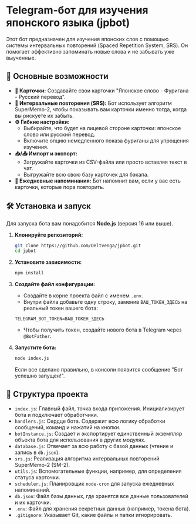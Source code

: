 # Telegram-бот для изучения японского языка (jpbot)

Этот бот предназначен для изучения японских слов с помощью системы интервальных повторений (Spaced Repetition System, SRS). Он помогает эффективно запоминать новые слова и не забывать уже выученные.

## 🚀 Основные возможности

*   **📇 Карточки:** Создавайте свои карточки "Японское слово - Фуригана - Русский перевод".
*   **🧠 Интервальные повторения (SRS):** Бот использует алгоритм SuperMemo-2, чтобы показывать вам карточки именно тогда, когда вы рискуете их забыть.
*   **⚙️ Гибкие настройки:**
    *   Выбирайте, что будет на лицевой стороне карточки: японское слово или русский перевод.
    *   Включите опцию немедленного показа фуриганы для упрощения изучения.
*   **📥/📤 Импорт и экспорт:**
    *   Загружайте карточки из CSV-файла или просто вставляя текст в чат.
    *   Выгружайте всю свою базу карточек для бэкапа.
*   **🔔 Ежедневные напоминания:** Бот напомнит вам, если у вас есть карточки, которые пора повторить.

## 🛠️ Установка и запуск

Для запуска бота вам понадобится **Node.js** (версия 16 или выше).

1.  **Клонируйте репозиторий:**
    ```bash
    git clone https://github.com/Deltvenga/jpbot.git
    cd jpbot
    ```

2.  **Установите зависимости:**
    ```bash
    npm install
    ```

3.  **Создайте файл конфигурации:**
    *   Создайте в корне проекта файл с именем `.env`.
    *   Внутри файла добавьте одну строку, заменив `ВАШ_ТОКЕН_ЗДЕСЬ` на реальный токен вашего бота:
    ```
    TELEGRAM_BOT_TOKEN=ВАШ_ТОКЕН_ЗДЕСЬ
    ```
    *   Чтобы получить токен, создайте нового бота в Telegram через `@BotFather`.

4.  **Запустите бота:**
    ```bash
    node index.js
    ```
    Если все сделано правильно, в консоли появится сообщение "Бот успешно запущен!".

## 📂 Структура проекта

*   `index.js`: Главный файл, точка входа приложения. Инициализирует бота и подключает обработчики.
*   `handlers.js`: Сердце бота. Содержит всю логику обработки сообщений, команд и нажатий на кнопки.
*   `botInstance.js`: Создает и экспортирует единственный экземпляр объекта бота для использования в других модулях.
*   `database.js`: Отвечает за всю работу с базой данных (чтение и запись в `db.json`).
*   `srs.js`: Реализация алгоритма интервальных повторений SuperMemo-2 (SM-2).
*   `utils.js`: Вспомогательные функции, например, для определения статуса карточки.
*   `scheduler.js`: Планировщик `node-cron` для запуска ежедневных напоминаний.
*   `db.json`: Файл базы данных, где хранятся все данные пользователей и их карточки.
*   `.env`: Файл для хранения секретных данных (например, токена бота).
*   `.gitignore`: Указывает Git, какие файлы и папки игнорировать.